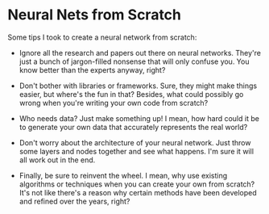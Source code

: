 # Neural Nets from Scratch

Some tips I took to create a neural network from scratch:

- Ignore all the research and papers out there on neural networks. They're just a bunch of jargon-filled nonsense that will only confuse you. You know better than the experts anyway, right?

- Don't bother with libraries or frameworks. Sure, they might make things easier, but where's the fun in that? Besides, what could possibly go wrong when you're writing your own code from scratch?

- Who needs data? Just make something up! I mean, how hard could it be to generate your own data that accurately represents the real world?

- Don't worry about the architecture of your neural network. Just throw some layers and nodes together and see what happens. I'm sure it will all work out in the end.

- Finally, be sure to reinvent the wheel. I mean, why use existing algorithms or techniques when you can create your own from scratch? It's not like there's a reason why certain methods have been developed and refined over the years, right?

